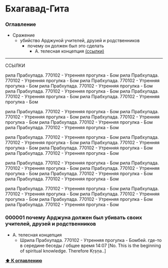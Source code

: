 ﻿Бхагавад-Гита
====
### Оглавление

* Сражение
    * убийство Арджуной учителей, друзей и родственников
        * почему он должен был это сделать
            * А. телесная концепция [(ссылки)](#000001)


------------------------
ССЫЛКИ

рила Прабхупада. 770102 - Утренняя прогулка - Бом
рила Прабхупада. 770102 - Утренняя прогулка - Бом
рила Прабхупада. 770102 - Утренняя прогулка - Бом
рила Прабхупада. 770102 - Утренняя прогулка - Бом
рила Прабхупада. 770102 - Утренняя прогулка - Бом
рила Прабхупада. 770102 - Утренняя прогулка - Бом
рила Прабхупада. 770102 - Утренняя прогулка - Бом

рила Прабхупада. 770102 - Утренняя прогулка - Бом
рила Прабхупада. 770102 - Утренняя прогулка - Бом
рила Прабхупада. 770102 - Утренняя прогулка - Бом
рила Прабхупада. 770102 - Утренняя прогулка - Бом
рила Прабхупада. 770102 - Утренняя прогулка - Бом

рила Прабхупада. 770102 - Утренняя прогулка - Бом
рила Прабхупада. 770102 - Утренняя прогулка - Бом
рила Прабхупада. 770102 - Утренняя прогулка - Бом
рила Прабхупада. 770102 - Утренняя прогулка - Бом
рила Прабхупада. 770102 - Утренняя прогулка - Бом

рила Прабхупада. 770102 - Утренняя прогулка - Бом
рила Прабхупада. 770102 - Утренняя прогулка - Бом
рила Прабхупада. 770102 - Утренняя прогулка - Бом
рила Прабхупада. 770102 - Утренняя прогулка - Бом
рила Прабхупада. 770102 - Утренняя прогулка - Бом

рила Прабхупада. 770102 - Утренняя прогулка - Бом
рила Прабхупада. 770102 - Утренняя прогулка - Бом
рила Прабхупада. 770102 - Утренняя прогулка - Бом
рила Прабхупада. 770102 - Утренняя прогулка - Бом
рила Прабхупада. 770102 - Утренняя прогулка - Бом

### 000001 почему Арджуна должен был убивать своих учителей, друзей и родственников
* А. телесная концепция
    * Шрила Прабхупада. 770102 - Утренняя прогулка - Бомбей.  где-то в середине беседы / общее время 14:07 [No. This is the beginning of spiritual knowledge. Therefore Kṛṣṇa..]

**[⬆ К оглавлению](#оглавление)**